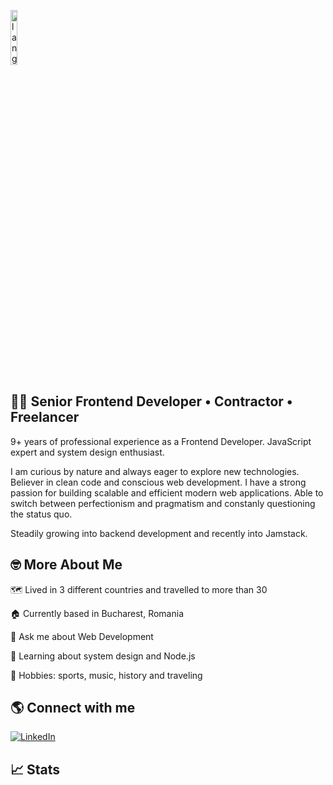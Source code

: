 <p align="left"><img width=15%" src="https://github.com/alansmathew/alansmathew/raw/master/lang.gif" alt="lang image here" /></p>

## 👩‍💻 Senior Frontend Developer • Contractor • Freelancer

9+ years of professional experience as a Frontend Developer. JavaScript expert and system design enthusiast. 

I am curious by nature and always eager to explore new technologies. Believer in clean code and conscious web development. I have a strong passion for building scalable and efficient modern web applications. Able to switch between perfectionism and pragmatism and constanly questioning the status quo. 

Steadily growing into backend development and recently into Jamstack. 

## 🤓 More About Me

🗺️ Lived in 3 different countries and travelled to more than 30
  
🏠 Currently based in Bucharest, Romania
  
💬 Ask me about Web Development
  
📖 Learning about system design and Node.js
  
🫶 Hobbies: sports, music, history and traveling

## 🌎 Connect with me

<a href="https://www.linkedin.com/in/vladimir-vancea-94803b75/"><img src="https://img.shields.io/badge/LinkedIn--_.svg?style=social&logo=linkedin" alt="LinkedIn"></a>

## 📈 Stats


